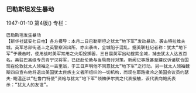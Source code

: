 ### 巴勒斯坦发生暴动

1947-01-10
第4版()
专栏：

    巴勒斯坦发生暴动
    【新华社延安七日电】各方报导：本月二日巴勒斯坦之犹太“地下军”发动暴动，袭击特拉维夫城。英军总部街道上之英警察派出所，亦出袭击，全城陷于混乱。据美联社记者称：犹太“地下军”于袭击时，使用战时美军常用之火炬投掷器，三日晨英军出动搜索全城，捕去犹太人达五百名。英驻巴高级专员肯宁汉将军，已赶赴伦敦与当局商讨对策。新闻记事报甚至建议诉诸联合国现在伦敦犹太人领袖之一古里翁，于三日声明他不同意犹太“地下军”之行动。另一犹太人领袖魏斯四日宣布他将退出美国犹太民族主义者所组织的一切机构，而现在耶路撒冷之美国会议员约瑟夫·鲍温正以“杜鲁门特使”资格与犹太“地下军”领袖伊尔贡之代表接触，该代表向鲍氏表示：“犹太人的友谊”。
